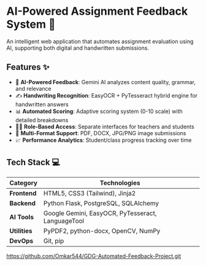 # AI-Powered Assignment Feedback System 🚀

An intelligent web application that automates assignment evaluation using AI, supporting both digital and handwritten submissions.


## Features ✨

- 📝 **AI-Powered Feedback**: Gemini AI analyzes content quality, grammar, and relevance
- ✍️ **Handwriting Recognition**: EasyOCR + PyTesseract hybrid engine for handwritten answers
- 📊 **Automated Scoring**: Adaptive scoring system (0-10 scale) with detailed breakdowns
- 👩🏫 **Role-Based Access**: Separate interfaces for teachers and students
- 📁 **Multi-Format Support**: PDF, DOCX, JPG/PNG image submissions
- 📈 **Performance Analytics**: Student/class progress tracking over time

## Tech Stack 💻

| Category       | Technologies                                                                 |
|----------------|------------------------------------------------------------------------------|
| **Frontend**   | HTML5, CSS3 (Tailwind), Jinja2                                               |
| **Backend**    | Python Flask, PostgreSQL, SQLAlchemy                                         |
| **AI Tools**   | Google Gemini, EasyOCR, PyTesseract, LanguageTool                            |
| **Utilities**  | PyPDF2, python-docx, OpenCV, NumPy                                           |
| **DevOps**     | Git, pip                                             |

https://github.com/Omkar544/GDG-Automated-Feedback-Project.git